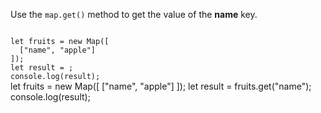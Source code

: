 Use the `map.get()` method
to get the value of the **name**
key.

<Editor type="exercise" lang="javascript">
<code>
let fruits = new Map([
  ["name", "apple"]
]);
let result = ;
console.log(result);
</code>

<solution>
let fruits = new Map([
  ["name", "apple"]
]);
let result = fruits.get("name");
console.log(result);
</solution>
</Editor>